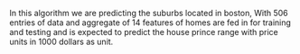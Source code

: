 In this algorithm we are predicting the suburbs located in boston, With 506 entries of data and aggregate of 14 features of homes are fed in for training and testing and is expected to predict the house prince range with price units in 1000 dollars as unit.

